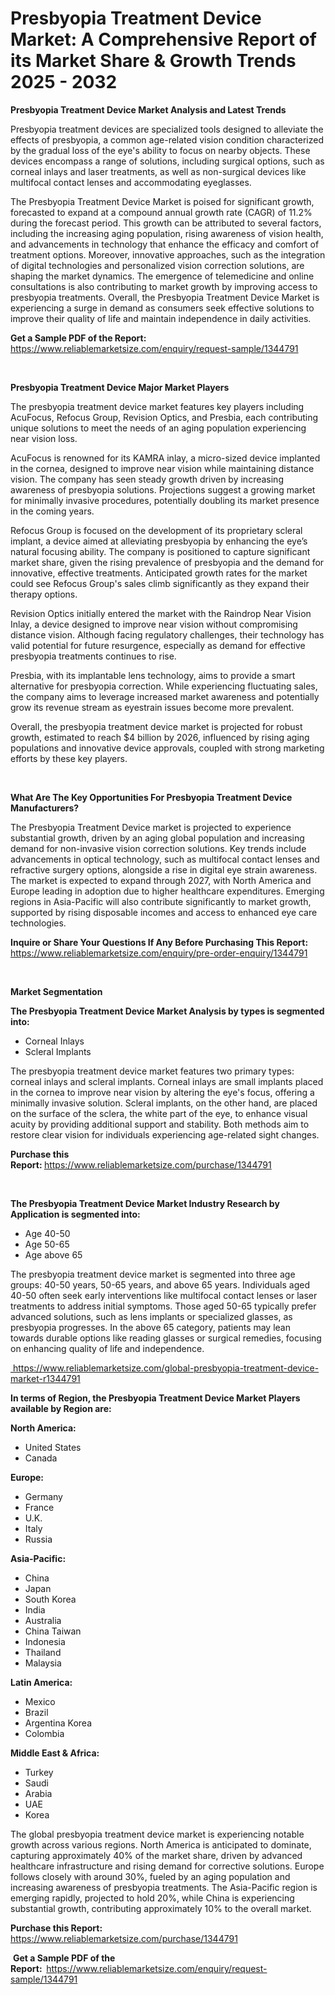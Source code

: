 <p><h1>Presbyopia Treatment Device Market: A Comprehensive Report of its Market Share & Growth Trends 2025 - 2032</h1></p><p><strong>Presbyopia Treatment Device Market Analysis and Latest Trends</strong></p>
<p><p>Presbyopia treatment devices are specialized tools designed to alleviate the effects of presbyopia, a common age-related vision condition characterized by the gradual loss of the eye's ability to focus on nearby objects. These devices encompass a range of solutions, including surgical options, such as corneal inlays and laser treatments, as well as non-surgical devices like multifocal contact lenses and accommodating eyeglasses.</p><p>The Presbyopia Treatment Device Market is poised for significant growth, forecasted to expand at a compound annual growth rate (CAGR) of 11.2% during the forecast period. This growth can be attributed to several factors, including the increasing aging population, rising awareness of vision health, and advancements in technology that enhance the efficacy and comfort of treatment options. Moreover, innovative approaches, such as the integration of digital technologies and personalized vision correction solutions, are shaping the market dynamics. The emergence of telemedicine and online consultations is also contributing to market growth by improving access to presbyopia treatments. Overall, the Presbyopia Treatment Device Market is experiencing a surge in demand as consumers seek effective solutions to improve their quality of life and maintain independence in daily activities.</p></p>
<p><strong>Get a Sample PDF of the Report:&nbsp;</strong> <a href="https://www.reliablemarketsize.com/enquiry/request-sample/1344791?utm_campaign=3546&utm_medium=2&utm_source=Github&utm_content=ia&utm_term=16042025&utm_id=presbyopia-treatment-device">https://www.reliablemarketsize.com/enquiry/request-sample/1344791</a></p>
<p>&nbsp;</p>
<p><strong>Presbyopia Treatment Device Major Market Players</strong></p>
<p><p>The presbyopia treatment device market features key players including AcuFocus, Refocus Group, Revision Optics, and Presbia, each contributing unique solutions to meet the needs of an aging population experiencing near vision loss.</p><p>AcuFocus is renowned for its KAMRA inlay, a micro-sized device implanted in the cornea, designed to improve near vision while maintaining distance vision. The company has seen steady growth driven by increasing awareness of presbyopia solutions. Projections suggest a growing market for minimally invasive procedures, potentially doubling its market presence in the coming years.</p><p>Refocus Group is focused on the development of its proprietary scleral implant, a device aimed at alleviating presbyopia by enhancing the eye’s natural focusing ability. The company is positioned to capture significant market share, given the rising prevalence of presbyopia and the demand for innovative, effective treatments. Anticipated growth rates for the market could see Refocus Group's sales climb significantly as they expand their therapy options.</p><p>Revision Optics initially entered the market with the Raindrop Near Vision Inlay, a device designed to improve near vision without compromising distance vision. Although facing regulatory challenges, their technology has valid potential for future resurgence, especially as demand for effective presbyopia treatments continues to rise. </p><p>Presbia, with its implantable lens technology, aims to provide a smart alternative for presbyopia correction. While experiencing fluctuating sales, the company aims to leverage increased market awareness and potentially grow its revenue stream as eyestrain issues become more prevalent.</p><p>Overall, the presbyopia treatment device market is projected for robust growth, estimated to reach $4 billion by 2026, influenced by rising aging populations and innovative device approvals, coupled with strong marketing efforts by these key players.</p></p>
<p>&nbsp;</p>
<p><strong>What Are The Key Opportunities For Presbyopia Treatment Device Manufacturers?</strong></p>
<p><p>The Presbyopia Treatment Device market is projected to experience substantial growth, driven by an aging global population and increasing demand for non-invasive vision correction solutions. Key trends include advancements in optical technology, such as multifocal contact lenses and refractive surgery options, alongside a rise in digital eye strain awareness. The market is expected to expand through 2027, with North America and Europe leading in adoption due to higher healthcare expenditures. Emerging regions in Asia-Pacific will also contribute significantly to market growth, supported by rising disposable incomes and access to enhanced eye care technologies.</p></p>
<p><strong>Inquire or Share Your Questions If Any Before Purchasing This Report:</strong> <a href="https://www.reliablemarketsize.com/enquiry/pre-order-enquiry/1344791?utm_campaign=3546&utm_medium=2&utm_source=Github&utm_content=ia&utm_term=16042025&utm_id=presbyopia-treatment-device">https://www.reliablemarketsize.com/enquiry/pre-order-enquiry/1344791</a></p>
<p>&nbsp;</p>
<p><strong>Market Segmentation</strong></p>
<p><strong>The Presbyopia Treatment Device Market Analysis by types is segmented into:</strong></p>
<p><ul><li>Corneal Inlays</li><li>Scleral Implants</li></ul></p>
<p><p>The presbyopia treatment device market features two primary types: corneal inlays and scleral implants. Corneal inlays are small implants placed in the cornea to improve near vision by altering the eye's focus, offering a minimally invasive solution. Scleral implants, on the other hand, are placed on the surface of the sclera, the white part of the eye, to enhance visual acuity by providing additional support and stability. Both methods aim to restore clear vision for individuals experiencing age-related sight changes.</p></p>
<p><strong>Purchase this Report:&nbsp;</strong><a href="https://www.reliablemarketsize.com/purchase/1344791?utm_campaign=3546&utm_medium=2&utm_source=Github&utm_content=ia&utm_term=16042025&utm_id=presbyopia-treatment-device">https://www.reliablemarketsize.com/purchase/1344791</a></p>
<p>&nbsp;</p>
<p><strong>The Presbyopia Treatment Device Market Industry Research by Application is segmented into:</strong></p>
<p><ul><li>Age 40-50</li><li>Age 50-65</li><li>Age above 65</li></ul></p>
<p><p>The presbyopia treatment device market is segmented into three age groups: 40-50 years, 50-65 years, and above 65 years. Individuals aged 40-50 often seek early interventions like multifocal contact lenses or laser treatments to address initial symptoms. Those aged 50-65 typically prefer advanced solutions, such as lens implants or specialized glasses, as presbyopia progresses. In the above 65 category, patients may lean towards durable options like reading glasses or surgical remedies, focusing on enhancing quality of life and independence.</p></p>
<p><a href="https://www.reliablemarketsize.com/global-presbyopia-treatment-device-market-r1344791?utm_campaign=3546&utm_medium=2&utm_source=Github&utm_content=ia&utm_term=16042025&utm_id=presbyopia-treatment-device">&nbsp;https://www.reliablemarketsize.com/global-presbyopia-treatment-device-market-r1344791</a></p>
<p><strong>In terms of Region, the Presbyopia Treatment Device Market Players available by Region are:</strong></p>
<p>
    <p> <strong> North America: </strong>
        <ul>
            <li>United States</li>
            <li>Canada</li>
        </ul>
        </p> 
    <p> <strong> Europe: </strong>
        <ul>
            <li>Germany</li>
            <li>France</li>
            <li>U.K.</li>
            <li>Italy</li>
            <li>Russia</li>
        </ul>
        </p> 
    <p> <strong> Asia-Pacific: </strong>
        <ul>
            <li>China</li>
            <li>Japan</li>
            <li>South Korea</li>
            <li>India</li>
            <li>Australia</li>
            <li>China Taiwan</li>
            <li>Indonesia</li>
            <li>Thailand</li>
            <li>Malaysia</li>
        </ul>
        </p> 
    <p> <strong> Latin America: </strong>
        <ul>
            <li>Mexico</li>
            <li>Brazil</li>
            <li>Argentina Korea</li>
            <li>Colombia</li>
        </ul>
        </p> 
    <p> <strong> Middle East & Africa: </strong>
        <ul>
            <li>Turkey</li>
            <li>Saudi</li>
            <li>Arabia</li>
            <li>UAE</li>
            <li>Korea</li>
        </ul>
    </p>
    </p>
<p><p>The global presbyopia treatment device market is experiencing notable growth across various regions. North America is anticipated to dominate, capturing approximately 40% of the market share, driven by advanced healthcare infrastructure and rising demand for corrective solutions. Europe follows closely with around 30%, fueled by an aging population and increasing awareness of presbyopia treatments. The Asia-Pacific region is emerging rapidly, projected to hold 20%, while China is experiencing substantial growth, contributing approximately 10% to the overall market.</p></p>
<p><strong>Purchase this Report: </strong><a href="https://www.reliablemarketsize.com/purchase/1344791?utm_campaign=3546&utm_medium=2&utm_source=Github&utm_content=ia&utm_term=16042025&utm_id=presbyopia-treatment-device">https://www.reliablemarketsize.com/purchase/1344791</a></p>
<p>&nbsp;<strong>Get a Sample PDF of the Report:&nbsp;&nbsp;</strong><a href="https://www.reliablemarketsize.com/enquiry/request-sample/1344791?utm_campaign=3546&utm_medium=2&utm_source=Github&utm_content=ia&utm_term=16042025&utm_id=presbyopia-treatment-device">https://www.reliablemarketsize.com/enquiry/request-sample/1344791</a></p>
<p><strong></strong></p>
<p><p></p><p></p><p></p></p>